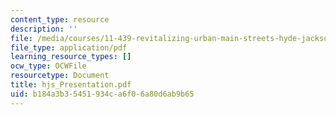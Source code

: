 ```yaml
---
content_type: resource
description: ''
file: /media/courses/11-439-revitalizing-urban-main-streets-hyde-jackson-square-roslindale-square-boston-spring-2005/b184a3b35451934ca6f06a80d6ab9b65_hjs_Presentation.pdf
file_type: application/pdf
learning_resource_types: []
ocw_type: OCWFile
resourcetype: Document
title: hjs_Presentation.pdf
uid: b184a3b3-5451-934c-a6f0-6a80d6ab9b65
---
```


